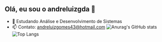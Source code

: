 ## Olá, eu sou o andreluizgda 👋
- 🌱 Estudando Análise e Desenvolvimento de Sistemas
- 📫 Contato: andreluizgomes43@hotmail.com
![Anurag's GitHub stats](https://github-readme-stats.vercel.app/api?username=andreluizgda&show_icons=true&theme=default)
![Top Langs](https://github-readme-stats.vercel.app/api/top-langs/?username=anuraghazra&layout=compact)

